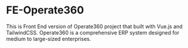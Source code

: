 # FE-Operate360
This is Front End version of Operate360 project that built with Vue.js and TailwindCSS. Operate360 is a comprehensive ERP system designed for medium to large-sized enterprises.

